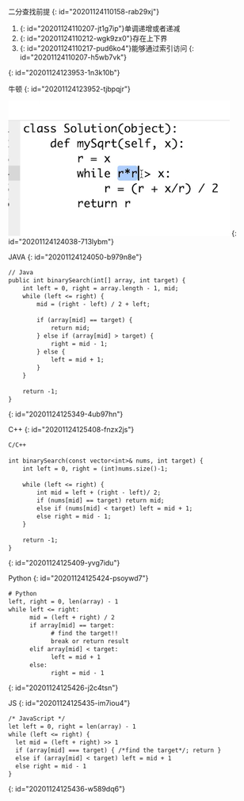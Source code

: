 二分查找前提
{: id="20201124110158-rab29xj"}

1. {: id="20201124110207-jt1g7ip"}单调递增或者递减
2. {: id="20201124110212-wgk9zx0"}存在上下界
3. {: id="20201124110217-pud6ko4"}能够通过索引访问
{: id="20201124110207-h5wb7vk"}

{: id="20201124123953-1n3k10b"}

牛顿
{: id="20201124123952-tjbpqjr"}

![牛顿.jpg](assets/20201124124046-2m4e1vj-牛顿.jpg)
{: id="20201124124038-713lybm"}

JAVA
{: id="20201124124050-b979n8e"}

```
// Java
public int binarySearch(int[] array, int target) {
    int left = 0, right = array.length - 1, mid;
    while (left <= right) {
        mid = (right - left) / 2 + left;

        if (array[mid] == target) {
            return mid;
        } else if (array[mid] > target) {
            right = mid - 1;
        } else {
            left = mid + 1;
        }
    }

    return -1;
}
```
{: id="20201124125349-4ub97hn"}

C++
{: id="20201124125408-fnzx2js"}

```
C/C++

int binarySearch(const vector<int>& nums, int target) {
	int left = 0, right = (int)nums.size()-1;

	while (left <= right) {
		int mid = left + (right - left)/ 2;
		if (nums[mid] == target) return mid;
		else if (nums[mid] < target) left = mid + 1;
		else right = mid - 1;
	}

	return -1;
}
```
{: id="20201124125409-yvg7idu"}

Python
{: id="20201124125424-psoywd7"}

```
# Python
left, right = 0, len(array) - 1 
while left <= right: 
	  mid = (left + right) / 2 
	  if array[mid] == target: 
		    # find the target!! 
		    break or return result 
	  elif array[mid] < target: 
		    left = mid + 1 
	  else: 
		    right = mid - 1
```
{: id="20201124125426-j2c4tsn"}

JS
{: id="20201124125435-im7iou4"}

```
/* JavaScript */
let left = 0, right = len(array) - 1
while (left <= right) {
  let mid = (left + right) >> 1
  if (array[mid] === target) { /*find the target*/; return }
  else if (array[mid] < target) left = mid + 1
  else right = mid - 1
}
```
{: id="20201124125436-w589dq6"}
